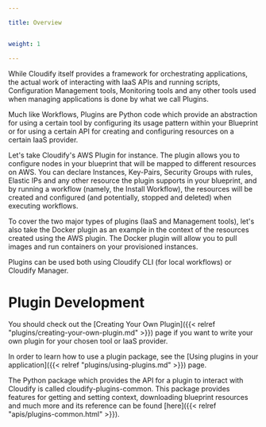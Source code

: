 ```yaml
---

title: Overview


weight: 1

---
```


While Cloudify itself provides a framework for orchestrating applications, the actual work of interacting with IaaS APIs and running scripts, Configuration Management tools, Monitoring tools and any other tools used when managing applications is done by what we call Plugins.

Much like Workflows, Plugins are Python code which provide an abstraction for using a certain tool by configuring its usage pattern within your Blueprint or for using a certain API for creating and configuring resources on a certain IaaS provider.

Let's take Cloudify's AWS Plugin for instance. The plugin allows you to configure nodes in your blueprint that will be mapped to different resources on AWS. You can declare Instances, Key-Pairs, Security Groups with rules, Elastic IPs and any other resource the plugin supports in your blueprint, and by running a workflow (namely, the Install Workflow), the resources will be created and configured (and potentially, stopped and deleted) when executing workflows.

To cover the two major types of plugins (IaaS and Management tools), let's also take the Docker plugin as an example in the context of the resources created using the AWS plugin. The Docker plugin will allow you to pull images and run containers on your provisioned instances.

Plugins can be used both using Cloudify CLI (for local workflows) or Cloudify Manager.

# Plugin Development

You should check out the [Creating Your Own Plugin]({{< relref "plugins/creating-your-own-plugin.md" >}}) page if you want to write your own plugin for your chosen tool or IaaS provider.

In order to learn how to use a plugin package, see the [Using plugins in your application]({{< relref "plugins/using-plugins.md" >}}) page.

The Python package which provides the API for a plugin to interact with Cloudify is called cloudify-plugins-common.
This package provides features for getting and setting context, downloading blueprint resources and much more and its reference can be found [here]({{< relref "apis/plugins-common.html" >}}).

